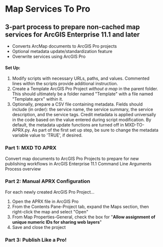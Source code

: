 # Map Services To Pro

## 3-part process to prepare non-cached map services for ArcGIS Enterprise 11.1 and later  
- Converts ArcMap documents to ArcGIS Pro projects
- Optional metadata update/standardization feature
- Overwrite services using ArcGIS Pro

#### Set Up:  
1. Modify scripts with necessary URLs, paths, and values. Commented lines within the scripts provide additional instruction.
2. Create a Template ArcGIS Pro Project *without a map* in the parent folder. This should ultimately be a folder named "Template" with a file named "Template.aprx" within it.
3. Optionally, prepare a CSV file containing metadata. Fields should include (in order): the service name, the service summary, the service description, and the service tags. Credit metadata is applied universally in the code based on the value entered during script modification. By default, the metadata update functions are turned off in MXD-TO-APRX.py. As part of the first set up step, be sure to change the metadata variable value to 'TRUE', if desired.

### **Part 1:** MXD TO APRX  
Convert map documents to ArcGIS Pro Projects to prepare for new publishing workflows in ArcGIS Enterprise 11.1
Command Line Arguments
Process overview

### **Part 2:** Manual APRX Configuration  
For each newly created ArcGIS Pro Project...
1. Open the APRX file in ArcGIS Pro
2. From the Contents Pane-Project tab, expand the Maps section, then right-click the map and select "Open"
3. From Map Properties-General, check the box for "**Allow assignment of unique numeric IDs for sharing web layers**"
4. Save and close the project

### **Part 3:** Publish Like a Pro!  


